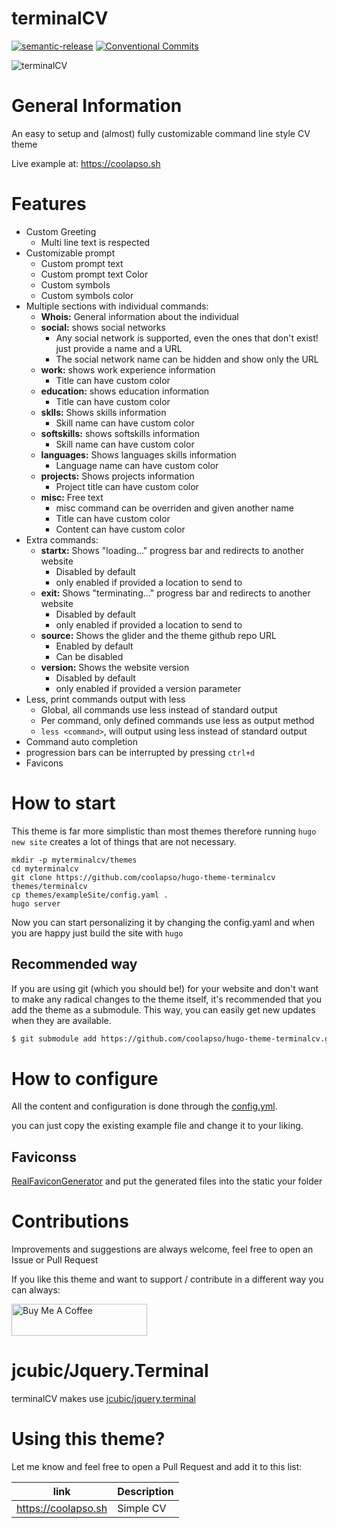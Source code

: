 # terminalCV
[![semantic-release](https://img.shields.io/badge/%20%20%F0%9F%93%A6%F0%9F%9A%80-semantic--release-e10079.svg)](https://github.com/go-semantic-release/semantic-release)
[![Conventional Commits](https://img.shields.io/badge/Conventional%20Commits-1.0.0-%23FE5196?logo=conventionalcommits&logoColor=white)](https://conventionalcommits.org)


![terminalCV](https://raw.githubusercontent.com/coolapso/hugo-theme-terminalcv/master/images/screenshot.png) 


# General Information 

An easy to setup and (almost) fully customizable command line style CV theme

Live example at: https://coolapso.sh

# Features

* Custom Greeting
  * Multi line text is respected
* Customizable prompt
  * Custom prompt text
  * Custom prompt text Color
  * Custom symbols
  * Custom symbols color
* Multiple sections with individual commands: 
  * **Whois:** General information about the individual
  * **social:** shows social networks
    * Any social network is supported, even the ones that don't exist! just provide a name and a URL
    * The social network name can be hidden and show only the URL
  * **work:** shows work experience information
    * Title can have custom color
  * **education:** shows education information
    * Title can have custom color
  * **sklls:** Shows skills information
    * Skill name can have custom color
  * **softskills:** shows softskills information
    * Skill name can have custom color
  * **languages:** Shows languages skills information
    * Language name can have custom color
  * **projects:** Shows projects information
    * Project title can have custom color
  * **misc:** Free text
    * misc command can be overriden and given another name
    * Title can have custom color
    * Content can have custom color
* Extra commands:
  * **startx:** Shows "loading..." progress bar and redirects to another website
    * Disabled by default
    * only enabled if provided a location to send to
  * **exit:** Shows "terminating..." progress bar and redirects to another website
    * Disabled by default
    * only enabled if provided a location to send to
  * **source:** Shows the glider and the theme github repo URL
    * Enabled by default
    * Can be disabled
  * **version:** Shows the website version
    * Disabled by default
    * only enabled if provided a version parameter
* Less, print commands output with less 
    * Global, all commands use less instead of standard output
    * Per command, only defined commands use less as output method
    * `less <command>`, will output using less instead of standard output
* Command auto completion
* progression bars can be interrupted by pressing `ctrl+d` 
* Favicons 

# How to start

This theme is far more simplistic than most themes therefore running `hugo new site` creates a lot of things that are not necessary. 

```
mkdir -p myterminalcv/themes
cd myterminalcv
git clone https://github.com/coolapso/hugo-theme-terminalcv themes/terminalcv
cp themes/exampleSite/config.yaml .
hugo server
```

Now you can start personalizing it by changing the config.yaml and when you are happy just build the site with `hugo` 

## Recommended way

If you are using git (which you should be!) for your website and don't want to make any radical changes to the theme itself, it's recommended that you add the theme as a submodule. This way, you can easily get new updates when they are available.

``` bash
$ git submodule add https://github.com/coolapso/hugo-theme-terminalcv.git themes/terminalcv
```
# How to configure

All the content and configuration is done through the [config.yml](config.yml). 

you can just copy the existing example file and change it to your liking. 

## Faviconss

[RealFaviconGenerator](https://realfavicongenerator.net/) and put the generated files into the static your folder

# Contributions

Improvements and suggestions are always welcome, feel free to open an Issue or Pull Request

If you like this theme and want to support / contribute in a different way you can always: 

<a href="https://www.buymeacoffee.com/coolapso" target="_blank">
  <img src="https://cdn.buymeacoffee.com/buttons/default-yellow.png" alt="Buy Me A Coffee" style="height: 51px !important;width: 217px !important;" />
</a>

# jcubic/Jquery.Terminal

terminalCV makes use [jcubic/jquery.terminal](https://github.com/jcubic/jquery.terminal)

# Using this theme? 

Let me know and feel free to open a Pull Request and add it to this list:

|link                 | Description       |
|---------------------|-------------------|
|https://coolapso.sh  | Simple CV         |


